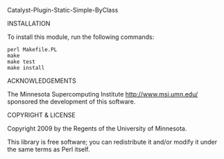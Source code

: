 Catalyst-Plugin-Static-Simple-ByClass

INSTALLATION

To install this module, run the following commands:

	perl Makefile.PL
	make
	make test
	make install

ACKNOWLEDGEMENTS

The Minnesota Supercomputing Institute http://www.msi.umn.edu/
sponsored the development of this software.

COPYRIGHT & LICENSE

Copyright 2009 by the Regents of the University of Minnesota.

This library is free software; you can redistribute it and/or modify
it under the same terms as Perl itself.
